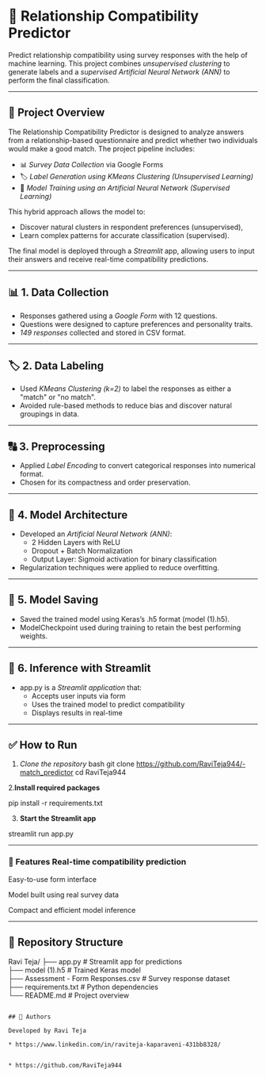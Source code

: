 # :sparkling_heart: Relationship Compatibility Predictor

Predict relationship compatibility using survey responses with the help of machine learning. This project combines *unsupervised clustering* to generate labels and a *supervised Artificial Neural Network (ANN)* to perform the final classification.

---

## :pushpin: Project Overview

The Relationship Compatibility Predictor is designed to analyze answers from a relationship-based questionnaire and predict whether two individuals would make a good match. The project pipeline includes:

- :bar_chart: *Survey Data Collection* via Google Forms
- :label: *Label Generation using KMeans Clustering (Unsupervised Learning)*
- :brain: *Model Training using an Artificial Neural Network (Supervised Learning)*

This hybrid approach allows the model to:
- Discover natural clusters in respondent preferences (unsupervised),
- Learn complex patterns for accurate classification (supervised).

The final model is deployed through a *Streamlit* app, allowing users to input their answers and receive real-time compatibility predictions.


---



## :bar_chart: 1. Data Collection

- Responses gathered using a *Google Form* with 12 questions.
- Questions were designed to capture preferences and personality traits.
- *149 responses* collected and stored in CSV format.

---

## :label: 2. Data Labeling

- Used *KMeans Clustering (k=2)* to label the responses as either a "match" or "no match".
- Avoided rule-based methods to reduce bias and discover natural groupings in data.

---

## :capital_abcd: 3. Preprocessing

- Applied *Label Encoding* to convert categorical responses into numerical format.
- Chosen for its compactness and order preservation.

---

## :brain: 4. Model Architecture

- Developed an *Artificial Neural Network (ANN)*:
  - 2 Hidden Layers with ReLU
  - Dropout + Batch Normalization
  - Output Layer: Sigmoid activation for binary classification
- Regularization techniques were applied to reduce overfitting.

---

## :floppy_disk: 5. Model Saving

- Saved the trained model using Keras’s .h5 format (model (1).h5).
- ModelCheckpoint used during training to retain the best performing weights.

---

## :test_tube: 6. Inference with Streamlit

- app.py is a *Streamlit application* that:
  - Accepts user inputs via form
  - Uses the trained model to predict compatibility
  - Displays results in real-time

---

## :white_check_mark: How to Run

1. *Clone the repository*
   bash
   git clone https://github.com/RaviTeja944/-match_predictor
   cd RaviTeja944
   
2.**Install required packages**


pip install -r requirements.txt


3. **Start the Streamlit app**

streamlit run app.py

---


### 🚀 Features Real-time compatibility prediction

Easy-to-use form interface

Model built using real survey data

Compact and efficient model inference


---


## 📁 Repository Structure


Ravi Teja/
├── app.py                         # Streamlit app for predictions  
├── model (1).h5                   # Trained Keras model  
├── Assessment - Form Responses.csv  # Survey response dataset  
├── requirements.txt              # Python dependencies  
└── README.md                     # Project overview
```

## 👥 Authors

Developed by Ravi Teja

* https://www.linkedin.com/in/raviteja-kaparaveni-431bb8328/


* https://github.com/RaviTeja944
